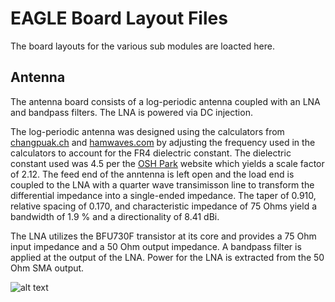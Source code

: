 # EAGLE Board Layout Files
The board layouts for the various sub modules are loacted here.

## Antenna
The antenna board consists of a log-periodic antenna coupled with an LNA and bandpass filters.  The LNA is powered via DC injection.

The log-periodic antenna was designed using the calculators from [changpuak.ch](https://www.changpuak.ch/electronics/lpda.php) and [hamwaves.com](https://hamwaves.com/lpda/en/index.html) by adjusting the frequency used in the calculators to account for the FR4 dielectric constant.  The dielectric constant used was 4.5 per the [OSH Park](https://www.oshpark.com/) website which yields a scale factor of 2.12.  The feed end of the anntenna is left open and the load end is coupled to the LNA with a quarter wave transimisson line to transform the differential impedance into a single-ended impedance.  The taper of 0.910, relative spacing of 0.170, and characteristic impedance of 75 Ohms yield a bandwidth of 1.9 % and a directionality of 8.41 dBi.

The LNA utilizes the BFU730F transistor at its core and provides a 75 Ohm input impedance and a 50 Ohm output impedance.  A bandpass filter is applied at the output of the LNA.  Power for the LNA is extracted from the 50 Ohm SMA output.

![alt text][antenna]

[antenna]: https://github.com/rjrouquette/radio_astronomy/raw/master/images/antenna_layout.png "Antenna Layout"

